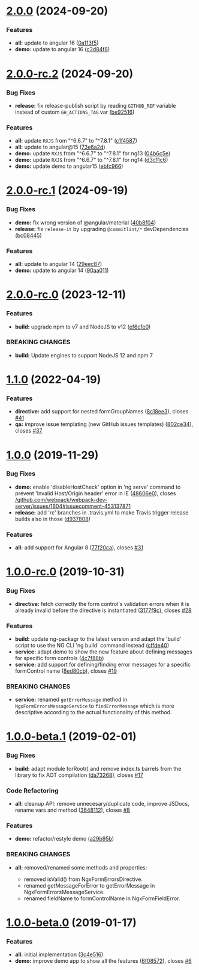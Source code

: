 # [2.0.0](https://github.com/NationalBankBelgium/ngx-form-errors/compare/2.0.0-rc.2...2.0.0) (2024-09-20)


### Features

* **all:** update to angular 16 ([0a113f5](https://github.com/NationalBankBelgium/ngx-form-errors/commit/0a113f57a3970c7624fe64c384fe1cd37f68dffe))
* **demo:** update to angular 16 ([c3d84f8](https://github.com/NationalBankBelgium/ngx-form-errors/commit/c3d84f80b4efaa67f1af1d54dfb4ff2a035c8fd0))



# [2.0.0-rc.2](https://github.com/NationalBankBelgium/ngx-form-errors/compare/2.0.0-rc.1...2.0.0-rc.2) (2024-09-20)


### Bug Fixes

* **release:** fix release-publish script by reading `GITHUB_REF` variable instead of custom `GH_ACTIONS_TAG` var ([be92516](https://github.com/NationalBankBelgium/ngx-form-errors/commit/be92516aeb1c73fda1334b65bc682a3b2bd1b0e1))


### Features

* **all:** update `RXJS` from "^6.6.7" to "^7.8.1" ([c1f4587](https://github.com/NationalBankBelgium/ngx-form-errors/commit/c1f45871cf17cc5e7c19c2f63bb30f2f4d8ec081))
* **all:** update to angular@15 ([73e6a2d](https://github.com/NationalBankBelgium/ngx-form-errors/commit/73e6a2dd49c6c97535b2bb3c2dd954f668470ceb))
* **demo:** update `RXJS` from "^6.6.7" to "^7.8.1" for ng13 ([04b6c5e](https://github.com/NationalBankBelgium/ngx-form-errors/commit/04b6c5e5b1b89ed8d444297cdfc2cd362937dca0))
* **demo:** update `RXJS` from "^6.6.7" to "^7.8.1" for ng14 ([d3c11c6](https://github.com/NationalBankBelgium/ngx-form-errors/commit/d3c11c6b48d985c0765131c82f0d1b3083c0f772))
* **demo:** update demo to angular15 ([ebfc966](https://github.com/NationalBankBelgium/ngx-form-errors/commit/ebfc9660fb9a52e760e7c9399a545f4c40aa5692))



# [2.0.0-rc.1](https://github.com/NationalBankBelgium/ngx-form-errors/compare/2.0.0-rc.0...2.0.0-rc.1) (2024-09-19)


### Bug Fixes

* **demo:** fix wrong version of @angular/material ([40b8f04](https://github.com/NationalBankBelgium/ngx-form-errors/commit/40b8f040ffb0e0b3eb2bc1c928a32ddd64376f51))
* **release:** fix `release-it` by upgrading `@commitlint/*` devDependencies ([bc08445](https://github.com/NationalBankBelgium/ngx-form-errors/commit/bc08445a44267e98a2dce422da46df90cfb58518))


### Features

* **all:** update to angular 14 ([29eec87](https://github.com/NationalBankBelgium/ngx-form-errors/commit/29eec8711c236c645dcfefbb9c973713a9348c75))
* **demo:** update to angular 14 ([90aa011](https://github.com/NationalBankBelgium/ngx-form-errors/commit/90aa01117352d3fd942b824e5e6c562794f9cea6))



# [2.0.0-rc.0](https://github.com/NationalBankBelgium/ngx-form-errors/compare/1.1.0...2.0.0-rc.0) (2023-12-11)


### Features

* **build:** upgrade npm to v7 and NodeJS to v12 ([ef6cfe0](https://github.com/NationalBankBelgium/ngx-form-errors/commit/ef6cfe046c1fd374d62034bd7206a5b55cc6140b))


### BREAKING CHANGES

* **build:** Update engines to support NodeJS 12 and npm 7



# [1.1.0](https://github.com/NationalBankBelgium/ngx-form-errors/compare/1.0.0...1.1.0) (2022-04-19)


### Features

* **directive:** add support for nested formGroupNames ([8c18ee3](https://github.com/NationalBankBelgium/ngx-form-errors/commit/8c18ee3db1463c7523e1cd13b481a98966ee1915)), closes [#41](https://github.com/NationalBankBelgium/ngx-form-errors/issues/41)
* **qa:** improve issue templating (new GitHub issues templates) ([802ce34](https://github.com/NationalBankBelgium/ngx-form-errors/commit/802ce34138b7297e8b87271d4d5aba35aa83692f)), closes [#37](https://github.com/NationalBankBelgium/ngx-form-errors/issues/37)



# [1.0.0](https://github.com/NationalBankBelgium/ngx-form-errors/compare/1.0.0-rc.0...1.0.0) (2019-11-29)


### Bug Fixes

* **demo:** enable 'disableHostCheck' option in 'ng serve' command to prevent 'Invalid Host/Origin header' error in IE ([48606e0](https://github.com/NationalBankBelgium/ngx-form-errors/commit/48606e0e17673c2ecf0bcc78b47bf007d3e09084)), closes [/github.com/webpack/webpack-dev-server/issues/1604#issuecomment-453137871](https://github.com//github.com/webpack/webpack-dev-server/issues/1604/issues/issuecomment-453137871)
* **release:** add 'rc' branches in .travis.yml to make Travis trigger release builds also in those ([d937808](https://github.com/NationalBankBelgium/ngx-form-errors/commit/d93780870f1411d8e80b57f35f448759fe93284c))


### Features

* **all:** add support for Angular 8 ([77f20ca](https://github.com/NationalBankBelgium/ngx-form-errors/commit/77f20ca285c39f57a4c4b46ff30d5da1a191f0d6)), closes [#31](https://github.com/NationalBankBelgium/ngx-form-errors/issues/31)



# [1.0.0-rc.0](https://github.com/NationalBankBelgium/ngx-form-errors/compare/1.0.0-beta.1...1.0.0-rc.0) (2019-10-31)


### Bug Fixes

* **directive:** fetch correctly the form control's validation errors when it is already invalid before the directive is instantiated ([3177f9c](https://github.com/NationalBankBelgium/ngx-form-errors/commit/3177f9c2c6f9e976fe41ac74c7f1edf813418e43)), closes [#28](https://github.com/NationalBankBelgium/ngx-form-errors/issues/28)


### Features

* **build:** update ng-packagr to the latest version and adapt the 'build' script to use the NG CLI 'ng build' command instead ([cffde40](https://github.com/NationalBankBelgium/ngx-form-errors/commit/cffde40ac8e8e1c7083fcd772aa9166ea7133eab))
* **service:** adapt demo to show the new feature about defining messages for specific form controls ([4c7f88b](https://github.com/NationalBankBelgium/ngx-form-errors/commit/4c7f88b32108e036cabbe3086fc407269722818c))
* **service:** add support for defining/finding error messages for a specific formControl name ([8ed80cb](https://github.com/NationalBankBelgium/ngx-form-errors/commit/8ed80cb9c98133b9a98e46e2f74bf6a16d63c605)), closes [#19](https://github.com/NationalBankBelgium/ngx-form-errors/issues/19)


### BREAKING CHANGES

* **service:** renamed `getErrorMessage` method in `NgxFormErrorsMessageService` to `findErrorMessage` which is more descriptive according to the actual functionality of this method.



# [1.0.0-beta.1](https://github.com/NationalBankBelgium/ngx-form-errors/compare/1.0.0-beta.0...1.0.0-beta.1) (2019-02-01)


### Bug Fixes

* **build:** adapt module forRoot() and remove index.ts barrels from the library to fix AOT compilation ([da73268](https://github.com/NationalBankBelgium/ngx-form-errors/commit/da7326813861b9a7b463efdb743c2c1ddd3d1a1b)), closes [#17](https://github.com/NationalBankBelgium/ngx-form-errors/issues/17)


### Code Refactoring

* **all:** cleanup API: remove unnecesary/duplicate code, improve JSDocs, rename vars and method ([3648112](https://github.com/NationalBankBelgium/ngx-form-errors/commit/3648112411505f633b0ac74fbef7bd6196899482)), closes [#8](https://github.com/NationalBankBelgium/ngx-form-errors/issues/8)


### Features

* **demo:** refactor/restyle demo ([a29b95b](https://github.com/NationalBankBelgium/ngx-form-errors/commit/a29b95b198f262235a060065a5d57edba46b6a27))


### BREAKING CHANGES

* **all:** removed/renamed some methods and properties:

   - removed isValid() from NgxFormErrorsDirective.
   - renamed getMessageForError to getErrorMessage in NgxFormErrorsMessageService.
   - renamed fieldName to formControlName in NgxFormFieldError.



# [1.0.0-beta.0](https://github.com/NationalBankBelgium/ngx-form-errors/compare/3c4e516fa41bd970d8015e2e675e94c0466bb891...1.0.0-beta.0) (2019-01-17)


### Features

* **all:** initial implementation ([3c4e516](https://github.com/NationalBankBelgium/ngx-form-errors/commit/3c4e516fa41bd970d8015e2e675e94c0466bb891))
* **demo:** improve demo app to show all the features ([6f08572](https://github.com/NationalBankBelgium/ngx-form-errors/commit/6f08572dad59349169f3142e6800746af2248eb3)), closes [#6](https://github.com/NationalBankBelgium/ngx-form-errors/issues/6)



